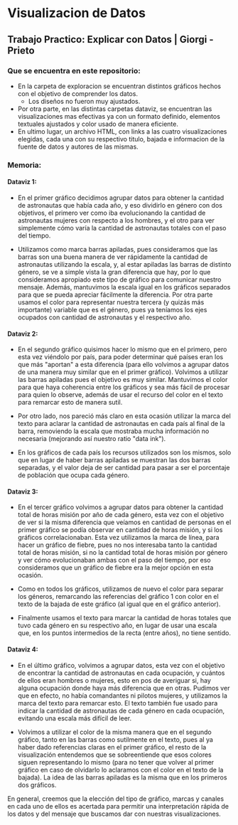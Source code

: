# Visualizacion de Datos 
## Trabajo Practico: Explicar con Datos | Giorgi - Prieto

### Que se encuentra en este repositorio:
- En la carpeta de exploracion se encuentran distintos gráficos hechos con el objetivo de comprender los datos. 
  - Los diseños no fueron muy ajustados.
- Por otra parte, en las distintas carpetas dataviz, se encuentran las visualizaciones mas efectivas ya con un formato definido, elementos textuales ajustados y color usado de manera eficiente. 
- En ultimo lugar, un archivo HTML, con links a las cuatro visualizaciones elegidas, cada una con su respectivo titulo, bajada e informacion de la fuente de datos y autores de las mismas.

### Memoria:

#### Dataviz 1:

- En el primer gráfico decidimos agrupar datos para obtener la cantidad de astronautas que había cada año, y eso dividirlo en género con dos objetivos, el primero ver como iba evolucionando la cantidad de astronautas mujeres con respecto a los hombres, y el otro para ver simplemente cómo varía la cantidad de astronautas totales con el paso del tiempo.

- Utilizamos como marca barras apiladas, pues consideramos que las barras son una buena manera de ver rápidamente la cantidad de astronautas utilizando la escala, y, al estar apiladas las barras de distinto género, se ve a simple vista la gran diferencia que hay, por lo que consideramos apropiado este tipo de gráfico para comunicar nuestro mensaje. Además, mantuvimos la escala igual en los gráficos separados para que se pueda apreciar fácilmente la diferencia. Por otra parte usamos el color para representar nuestra tercera (y quizás más importante) variable que es el género, pues ya teníamos los ejes ocupados con cantidad de astronautas y el respectivo año.

#### Dataviz 2:

- En el segundo gráfico quisimos hacer lo mismo que en el primero, pero esta vez viéndolo por país, para poder determinar qué países eran los que más "aportan" a esta diferencia (para ello volvimos a agrupar datos de una manera muy similar que en el primer gráfico). Volvimos a utilizar las barras apiladas pues el objetivo es muy similar. Mantuvimos el color para que haya coherencia entre los gráficos y sea más fácil de procesar para quien lo observe, además de usar el recurso del color en el texto para remarcar esto de manera sutil.

- Por otro lado, nos pareció más claro en esta ocasión utilizar la marca del texto para aclarar la cantidad de astronautas en cada país al final de la barra, removiendo la escala que mostraba mucha información no necesaria (mejorando así nuestro ratio "data ink").

- En los gráficos de cada país los recursos utilizados son los mismos, solo que en lugar de haber barras apiladas se muestran las dos barras separadas, y el valor deja de ser cantidad para pasar a ser el porcentaje de población que ocupa cada género.

#### Dataviz 3:

- En el tercer gráfico volvimos a agrupar datos para obtener la cantidad total de horas misión por año de cada género, esta vez con el objetivo de ver si la misma diferencia que veíamos en cantidad de personas en el primer gráfico se podía observar en cantidad de horas misión, y si los gráficos correlacionaban. Esta vez utilizamos la marca de línea, para hacer un gráfico de fiebre, pues no nos interesaba tanto la cantidad total de horas misión, si no la cantidad total de horas misión por género y ver cómo evolucionaban ambas con el paso del tiempo, por eso consideramos que un gráfico de fiebre era la mejor opción en esta ocasión. 

- Como en todos los gráficos, utilizamos de nuevo el color para separar los géneros, remarcando las referencias del gráfico 1 con color en el texto de la bajada de este gráfico (al igual que en el gráfico anterior).

- Finalmente usamos el texto para marcar la cantidad de horas totales que tuvo cada género en su respectivo año, en lugar de usar una escala que, en los puntos intermedios de la recta (entre años), no tiene sentido.

#### Dataviz 4:

- En el último gráfico, volvimos a agrupar datos, esta vez con el objetivo de encontrar la cantidad de astronautas en cada ocupación, y cuántos de ellos eran hombres o mujeres, esto en pos de averiguar si, hay alguna ocupación donde haya más diferencia que en otras. Pudimos ver que en efecto, no había comandantes ni pilotos mujeres, y utilizamos la marca del texto para remarcar esto. El texto también fue usado para indicar la cantidad de astronautas de cada género en cada ocupación, evitando una escala más difícil de leer.

- Volvimos a utilizar el color de la misma manera que en el segundo gráfico, tanto en las barras como sutilmente en el texto, pues al ya haber dado referencias claras en el primer gráfico, el resto de la visualización entendemos que se sobreentiende que esos colores siguen representando lo mismo (para no tener que volver al primer gráfico en caso de olvidarlo lo aclaramos con el color en el texto de la bajada). La idea de las barras apiladas es la misma que en los primeros dos gráficos.

En general, creemos que la elección del tipo de gráfico, marcas y canales en cada uno de ellos es acertada para permitir una interpretación rápida de los datos y del mensaje que buscamos dar con nuestras visualizaciones.
